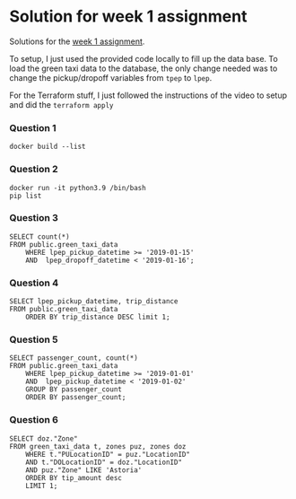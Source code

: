 # Solution for week 1 assignment 

Solutions for the [week 1 assignment](https://github.com/DataTalksClub/data-engineering-zoomcamp/blob/main/cohorts/2023/week_1_docker_sql/homework.md). 

To setup, I just used the provided code locally to fill up the data base. 
To load the green taxi data to the database, the only change needed was to change the pickup/dropoff variables
from `tpep` to `lpep`. 

For the Terraform stuff, I just followed the instructions of the video to setup and did the `terraform apply`

### Question 1

```
docker build --list
```


### Question 2

```
docker run -it python3.9 /bin/bash
pip list
```


### Question 3

```
SELECT count(*)
FROM public.green_taxi_data 
	WHERE lpep_pickup_datetime >= '2019-01-15' 
	AND  lpep_dropoff_datetime < '2019-01-16';
```

### Question 4

```
SELECT lpep_pickup_datetime, trip_distance
FROM public.green_taxi_data 
	ORDER BY trip_distance DESC limit 1;
```

### Question 5

```
SELECT passenger_count, count(*)
FROM public.green_taxi_data 
	WHERE lpep_pickup_datetime >= '2019-01-01' 
	AND  lpep_pickup_datetime < '2019-01-02'
	GROUP BY passenger_count
	ORDER BY passenger_count;
```

### Question 6

```
SELECT doz."Zone"
FROM green_taxi_data t, zones puz, zones doz
	WHERE t."PULocationID" = puz."LocationID" 
	AND t."DOLocationID" = doz."LocationID"
	AND puz."Zone" LIKE 'Astoria'
	ORDER BY tip_amount desc
	LIMIT 1;
```

